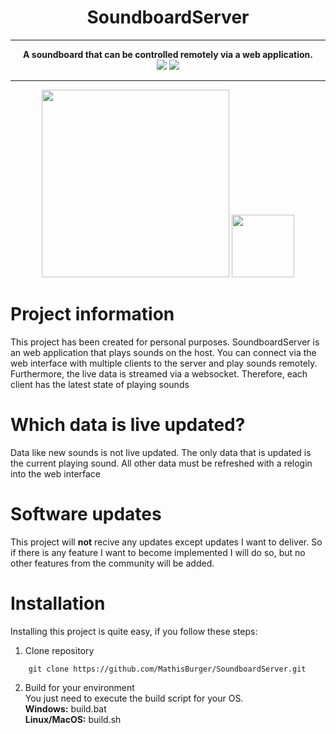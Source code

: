 <div align="center">
    <h1>SoundboardServer</h1>
<hr>
<strong>A soundboard that can be controlled remotely via a web application.</strong>
    <br>
<img src="https://img.shields.io/github/license/mathisburger/SoundboardServer?style=for-the-badge" />
<img src="https://img.shields.io/github/last-commit/mathisburger/mathis-burger.de?style=for-the-badge" />
</div>
<hr>
<div align="center">
<img src="https://upload.wikimedia.org/wikipedia/commons/thumb/0/05/Go_Logo_Blue.svg/800px-Go_Logo_Blue.svg.png" width="300" />
<img src="https://upload.wikimedia.org/wikipedia/commons/thumb/8/8e/Nextjs-logo.svg/1200px-Nextjs-logo.svg.png" height="100" />    
</div>

# Project information

This project has been created for personal purposes. SoundboardServer
is an web application that plays sounds on the host. You can connect via the web interface
with multiple clients to the server and play sounds remotely. Furthermore, the live data is streamed 
via a websocket. Therefore, each client has the latest state of playing sounds

# Which data is live updated?

Data like new sounds is not live updated. The only data that is updated is the current playing
sound. All other data must be refreshed with a relogin into the web interface

# Software updates

This project will <strong>not</strong> recive any updates except updates I want to deliver.
So if there is any feature I want to become implemented I will do so, but no other features from the 
community will be added.

# Installation

Installing this project is quite easy, if you follow these steps:

1. Clone repository
```shell
    git clone https://github.com/MathisBurger/SoundboardServer.git
```

2. Build for your environment<br>
    You just need to execute the build script for your OS.<br>
    <strong>Windows:</strong> build.bat<br>
    <strong>Linux/MacOS:</strong> build.sh
